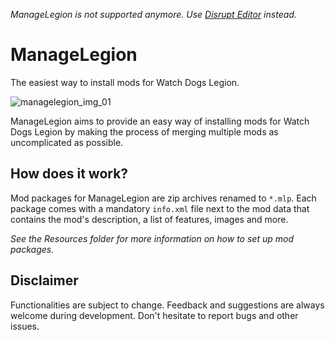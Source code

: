 *ManageLegion is not supported anymore. Use [Disrupt Editor](https://github.com/rootCBR/DisruptManager) instead.*

# ManageLegion
The easiest way to install mods for Watch Dogs Legion.

![managelegion_img_01](https://user-images.githubusercontent.com/71907734/132134396-152cfa2c-d383-4973-be67-a7b61c6502d8.jpg)

ManageLegion aims to provide an easy way of installing mods for Watch Dogs Legion by making the process of merging multiple mods as uncomplicated as possible.

## How does it work?
Mod packages for ManageLegion are zip archives renamed to `*.mlp`.
Each package comes with a mandatory `info.xml` file next to the mod data that contains the mod's description, a list of features, images and more.

*See the Resources folder for more information on how to set up mod packages.*

## Disclaimer

Functionalities are subject to change. Feedback and suggestions are always welcome during development. Don't hesitate to report bugs and other issues.
